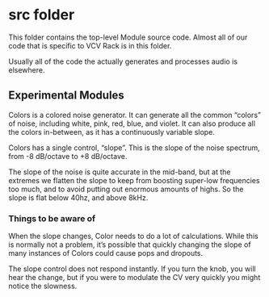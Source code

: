 # src folder
This folder contains the top-level Module source code. Almost all of our code that is specific to VCV Rack is in this folder.

Usually all of the code the actually generates and processes audio is elsewhere.
## Experimental Modules
Colors is a colored noise generator. It can generate all the common “colors” of noise, including white, pink, red, blue, and violet. It can also produce all the colors in-between, as it has a continuously variable slope.

Colors has a single control, “slope”. This is the slope of the noise spectrum, from -8 dB/octave to +8 dB/octave.

The slope of the noise is quite accurate in the mid-band, but at the extremes we flatten the slope to keep from boosting  super-low frequencies too much, and to avoid putting out enormous amounts of highs. So the slope is flat below 40hz, and above 8kHz.

### Things to be aware of
When the slope changes, Color needs to do a lot of calculations. While this is normally not a problem, it’s possible that quickly changing the slope of many instances of Colors could cause pops and dropouts.

The slope control does not respond instantly. If you turn the knob, you will hear the change, but if you were to modulate the CV very quickly you might notice the slowness.

